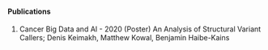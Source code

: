 #### Publications

1) Cancer Big Data and AI - 2020 (Poster)
An Analysis of Structural Variant Callers; Denis Keimakh, Matthew Kowal, Benjamin Haibe-Kains
